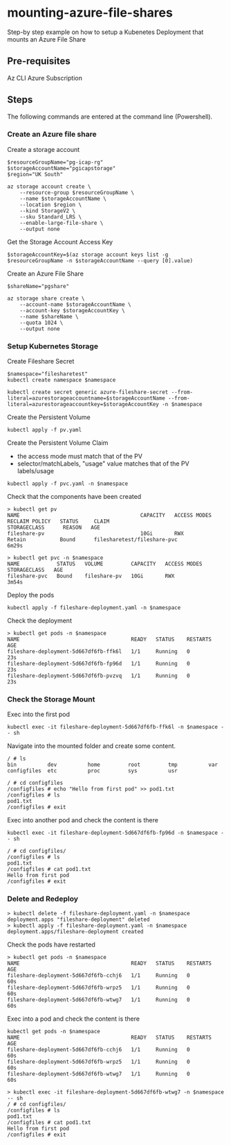 # mounting-azure-file-shares
Step-by step example on how to setup a Kubenetes Deployment that mounts an Azure File Share

## Pre-requisites
Az CLI
Azure Subscription

## Steps
The following commands are entered at the command line (Powershell).

### Create an Azure file share

Create a storage account
```
$resourceGroupName="pg-icap-rg"
$storageAccountName="pgicapstorage"
$region="UK South"

az storage account create \
    --resource-group $resourceGroupName \
    --name $storageAccountName \
    --location $region \
    --kind StorageV2 \
    --sku Standard_LRS \
    --enable-large-file-share \
    --output none
```

Get the Storage Account Access Key
```
$storageAccountKey=$(az storage account keys list -g $resourceGroupName -n $storageAccountName --query [0].value)
```

Create an Azure File Share
```
$shareName="pgshare"

az storage share create \
    --account-name $storageAccountName \
    --account-key $storageAccountKey \
    --name $shareName \
    --quota 1024 \
    --output none

```

### Setup Kubernetes Storage
Create Fileshare Secret
```
$namespace="filesharetest"
kubectl create namespace $namespace

kubectl create secret generic azure-fileshare-secret --from-literal=azurestorageaccountname=$storageAccountName --from-literal=azurestorageaccountkey=$storageAccountKey -n $namespace
```

Create the Persistent Volume
```
kubectl apply -f pv.yaml
```

Create the Persistent Volume Claim
- the access mode must match that of the PV
- selector/matchLabels, "usage" value matches that of the PV labels/usage

```
kubectl apply -f pvc.yaml -n $namespace
```
Check that the components have been created
```
> kubectl get pv
NAME                                       CAPACITY   ACCESS MODES   RECLAIM POLICY   STATUS     CLAIM                            STORAGECLASS      REASON   AGE
fileshare-pv                               10Gi       RWX            Retain           Bound      filesharetest/fileshare-pvc                                 6m29s

> kubectl get pvc -n $namespace
NAME            STATUS   VOLUME         CAPACITY   ACCESS MODES   STORAGECLASS   AGE
fileshare-pvc   Bound    fileshare-pv   10Gi       RWX                           3m54s
```
Deploy the pods
```
kubectl apply -f fileshare-deployment.yaml -n $namespace
```

Check the deployment
```
> kubectl get pods -n $namespace
NAME                                    READY   STATUS    RESTARTS   AGE
fileshare-deployment-5d667df6fb-ffk6l   1/1     Running   0          23s
fileshare-deployment-5d667df6fb-fp96d   1/1     Running   0          23s
fileshare-deployment-5d667df6fb-pvzvq   1/1     Running   0          23s

```

### Check the Storage Mount

Exec into the first pod
```
kubectl exec -it fileshare-deployment-5d667df6fb-ffk6l -n $namespace -- sh
```
Navigate into the mounted folder and create some content.
```
/ # ls
bin          dev          home         root         tmp          var
configfiles  etc          proc         sys          usr

/ # cd configfiles
/configfiles # echo "Hello from first pod" >> pod1.txt
/configfiles # ls
pod1.txt
/configfiles # exit

```
Exec into another pod and check the content is there
```
kubectl exec -it fileshare-deployment-5d667df6fb-fp96d -n $namespace -- sh

/ # cd configfiles/
/configfiles # ls
pod1.txt
/configfiles # cat pod1.txt
Hello from first pod
/configfiles # exit
```

### Delete and Redeploy

```
> kubectl delete -f fileshare-deployment.yaml -n $namespace
deployment.apps "fileshare-deployment" deleted
> kubectl apply -f fileshare-deployment.yaml -n $namespace
deployment.apps/fileshare-deployment created
```
Check the pods have restarted
```
> kubectl get pods -n $namespace
NAME                                    READY   STATUS    RESTARTS   AGE
fileshare-deployment-5d667df6fb-cchj6   1/1     Running   0          60s
fileshare-deployment-5d667df6fb-wrpz5   1/1     Running   0          60s
fileshare-deployment-5d667df6fb-wtwg7   1/1     Running   0          60s
```
Exec into a pod and check the content is there
```
kubectl get pods -n $namespace
NAME                                    READY   STATUS    RESTARTS   AGE
fileshare-deployment-5d667df6fb-cchj6   1/1     Running   0          60s
fileshare-deployment-5d667df6fb-wrpz5   1/1     Running   0          60s
fileshare-deployment-5d667df6fb-wtwg7   1/1     Running   0          60s

> kubectl exec -it fileshare-deployment-5d667df6fb-wtwg7 -n $namespace -- sh
/ # cd configfiles/
/configfiles # ls
pod1.txt
/configfiles # cat pod1.txt
Hello from first pod
/configfiles # exit

```

